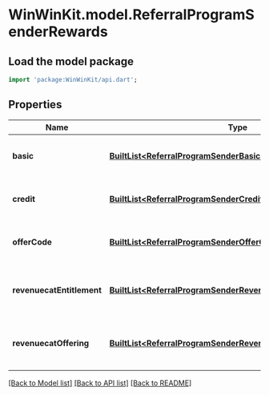 # WinWinKit.model.ReferralProgramSenderRewards

## Load the model package
```dart
import 'package:WinWinKit/api.dart';
```

## Properties
Name | Type | Description | Notes
------------ | ------------- | ------------- | -------------
**basic** | [**BuiltList&lt;ReferralProgramSenderBasicReward&gt;**](ReferralProgramSenderBasicReward.md) | The program basic rewards | 
**credit** | [**BuiltList&lt;ReferralProgramSenderCreditReward&gt;**](ReferralProgramSenderCreditReward.md) | The program credit rewards | 
**offerCode** | [**BuiltList&lt;ReferralProgramSenderOfferCodeReward&gt;**](ReferralProgramSenderOfferCodeReward.md) | The program offer code rewards | 
**revenuecatEntitlement** | [**BuiltList&lt;ReferralProgramSenderRevenueCatEntitlementReward&gt;**](ReferralProgramSenderRevenueCatEntitlementReward.md) | The program RevenueCat entitlement rewards | 
**revenuecatOffering** | [**BuiltList&lt;ReferralProgramSenderRevenueCatOfferingReward&gt;**](ReferralProgramSenderRevenueCatOfferingReward.md) | The program RevenueCat offering rewards | 

[[Back to Model list]](../README.md#documentation-for-models) [[Back to API list]](../README.md#documentation-for-api-endpoints) [[Back to README]](../README.md)


